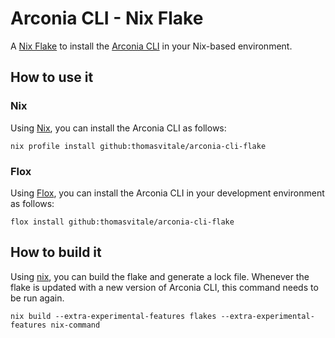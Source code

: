 # Arconia CLI - Nix Flake

A [Nix Flake](https://nixos.wiki/wiki/flakes) to install the [Arconia CLI](https://arconia.io/docs/arconia-cli/latest/index.html) in your Nix-based environment.

## How to use it

### Nix

Using [Nix](https://zero-to-nix.com/concepts/nix/), you can install the Arconia CLI as follows:

```shell
nix profile install github:thomasvitale/arconia-cli-flake
```

### Flox

Using [Flox](https://flox.dev), you can install the Arconia CLI in your development environment as follows:

```shell
flox install github:thomasvitale/arconia-cli-flake
```

## How to build it

Using [nix](https://zero-to-nix.com/concepts/nix/), you can build the flake and generate a lock file. Whenever the flake is updated with a new version of Arconia CLI, this command needs to be run again.

```shell
nix build --extra-experimental-features flakes --extra-experimental-features nix-command
```

